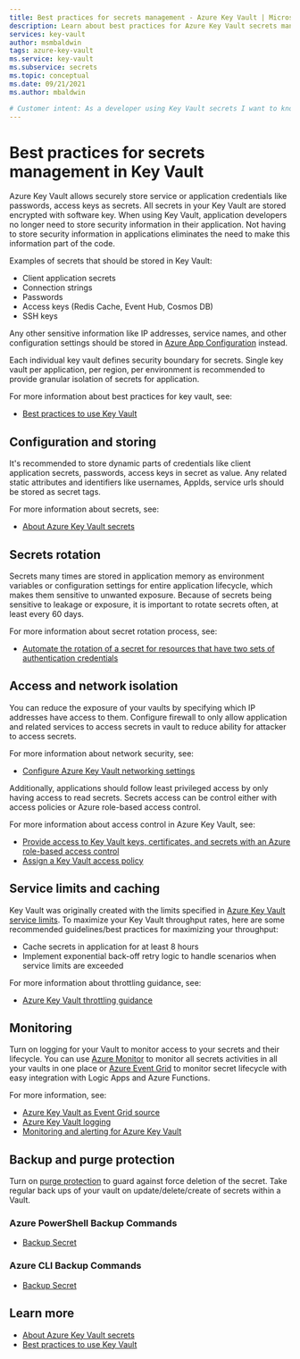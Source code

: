 ```yaml
---
title: Best practices for secrets management - Azure Key Vault | Microsoft Docs
description: Learn about best practices for Azure Key Vault secrets management
services: key-vault
author: msmbaldwin
tags: azure-key-vault
ms.service: key-vault
ms.subservice: secrets
ms.topic: conceptual
ms.date: 09/21/2021
ms.author: mbaldwin

# Customer intent: As a developer using Key Vault secrets I want to know the best practices so I can implement them.
---
```

# Best practices for secrets management in Key Vault

Azure Key Vault allows securely store service or application credentials like passwords, access keys as secrets. All secrets in your Key Vault are stored encrypted with software key. When using Key Vault, application developers no longer need to store security information in their application. Not having to store security information in applications eliminates the need to make this information part of the code. 

Examples of secrets that should be stored in Key Vault:

- Client application secrets
- Connection strings
- Passwords
- Access keys (Redis Cache, Event Hub, Cosmos DB)
- SSH keys

Any other sensitive information like IP addresses, service names, and other configuration settings should be stored in [Azure App Configuration](../../azure-app-configuration/overview.md) instead.

Each individual key vault defines security boundary for secrets. Single key vault per application, per region, per environment is recommended to provide granular isolation of secrets for application. 

For more information about best practices for key vault, see:
- [Best practices to use Key Vault](../general/best-practices.md)

## Configuration and storing 

It's recommended to store dynamic parts of credentials like client application secrets, passwords, access keys in secret as value. Any related static attributes and identifiers like usernames, AppIds, service urls should be stored as secret tags.

For more information about secrets, see:
- [About Azure Key Vault secrets](about-secrets.md)

## Secrets rotation
Secrets many times are stored in application memory as environment variables or configuration settings for entire application lifecycle, which makes them sensitive to unwanted exposure. Because of secrets being sensitive to leakage or exposure, it is important to rotate secrets often, at least every 60 days. 

For more information about secret rotation process, see:
- [Automate the rotation of a secret for resources that have two sets of authentication credentials](tutorial-rotation-dual.md) 

## Access and network isolation

You can reduce the exposure of your vaults by specifying which IP addresses have access to them. Configure firewall to only allow application and related services to access secrets in vault to reduce ability for attacker to access secrets. 

For more information about network security, see:
- [Configure Azure Key Vault networking settings](../general/how-to-azure-key-vault-network-security.md)

Additionally, applications should follow least privileged access by only having access to read secrets. Secrets access can be control either with access policies or Azure role-based access control. 

For more information about access control in Azure Key Vault, see:
- [Provide access to Key Vault keys, certificates, and secrets with an Azure role-based access control](../general/rbac-guide.md)
- [Assign a Key Vault access policy](../general/assign-access-policy.md)
 
## Service limits and caching
Key Vault was originally created with the limits specified in [Azure Key Vault service limits](../general/service-limits.md). To maximize your Key Vault throughput rates, here are some recommended guidelines/best practices for maximizing your throughput:
- Cache secrets in application for at least 8 hours
- Implement exponential back-off retry logic to handle scenarios when service limits are exceeded

For more information about throttling guidance, see:
- [Azure Key Vault throttling guidance](../general/overview-throttling.md)

## Monitoring
Turn on logging for your Vault to monitor access to your secrets and their lifecycle. You can use [Azure Monitor](https://docs.microsoft.com//azure/azure-monitor/overview) to monitor all secrets activities in all your vaults in one place or [Azure Event Grid](https://docs.microsoft.com/azure/event-grid/overview) to monitor secret lifecycle with easy integration with Logic Apps and Azure Functions.

For more information, see:
- [Azure Key Vault as Event Grid source](https://docs.microsoft.com/azure/event-grid/event-schema-key-vault?tabs=event-grid-event-schema)
- [Azure Key Vault logging](../general/logging.md)
- [Monitoring and alerting for Azure Key Vault](../general/alert.md)

## Backup and purge protection
Turn on [purge protection](../general/soft-delete-overview.md#purge-protection) to guard against force deletion of the secret. Take regular back ups of your vault on update/delete/create of secrets within a Vault.

### Azure PowerShell Backup Commands

* [Backup Secret](/powershell/module/azurerm.keyvault/Backup-AzureKeyVaultSecret)

### Azure CLI Backup Commands

* [Backup Secret](/cli/azure/keyvault/secret#az_keyvault_secret_backup)

## Learn more
- [About Azure Key Vault secrets](about-secrets.md)
- [Best practices to use Key Vault](../general/best-practices.md)
